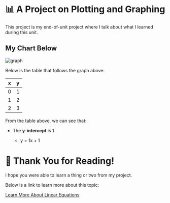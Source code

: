 # 📊 A Project on Plotting and Graphing

This project is my end-of-unit project where I talk about what I learned during this unit.

## My Chart Below

![graph](https://mathbitsnotebook.com/Algebra2/FunctionGraphs/LQFgraph1.gif)

Below is the table that follows the graph above:

| x  | y  |
| ------------- | ------------- |
|  0  | 1  |
| 1  | 2  |
| 2  | 3  |

From the table above, we can see that:

- The **y-intercept** is 1


    - y = 1x + 1

# 🙏 Thank You for Reading!

I hope you were able to learn a thing or two from my project.

Below is a link to learn more about this topic:

[Learn More About Linear Equations](https://mathbitsnotebook.com/Algebra2/FunctionGraphs/LQFgraph1.gif)